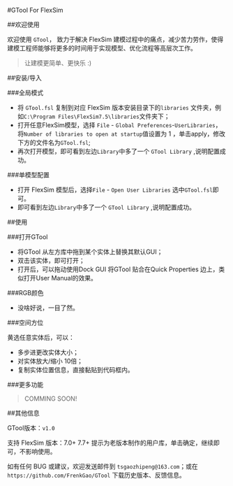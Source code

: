 #GTool For FlexSim


##欢迎使用

欢迎使用 `GTool`， 致力于解决 FlexSim 建模过程中的痛点，减少苦力劳作，使得建模工程师能够将更多的时间用于实现模型、优化流程等高层次工作。

> 让建模更简单、更快乐 :)

##安装/导入

###全局模式

- 将 `GTool.fsl` 复制到对应 FlexSim 版本安装目录下的`libraries` 文件夹，例如`C:\Program Files\FlexSim7.5\libraries`文件夹下；
- 打开任意FlexSim模型，选择 `File` - `Global Preferences`-`UserLibraries`，将`Number of libraries to open at startup`值设置为 1 ，单击apply，修改下方的文件名为`GTool.fsl`;
- 再次打开模型，即可看到左边`Library`中多了一个 `GTool Library` ,说明配置成功。

###单模型配置

- 打开 FlexSim 模型后，选择`File` - `Open User Libraries` 选中`GTool.fsl`即可。
- 即可看到左边`Library`中多了一个 `GTool Library` ,说明配置成功。

##使用

###打开GTool

- 将GTool 从左方库中拖到某个实体上替换其默认GUI；
- 双击该实体，即可打开；
- 打开后，可以拖动使用Dock GUI 将GTool 贴合在Quick Properties 边上，类似打开User Manual的效果。

###RGB颜色

- 没啥好说，一目了然。

###空间方位

黄选任意实体后，可以：
- 多步进更改实体大小；
- 对实体放大/缩小 10倍；
- 复制实体位置信息，直接黏贴到代码框内。

###更多功能

>COMMING SOON!

##其他信息

GTool版本：`v1.0`

支持 FlexSim 版本：7.0+ 
7.7+ 提示为老版本制作的用户库，单击确定，继续即可，不影响使用。

如有任何 BUG 或建议，欢迎发送邮件到 `tsgaozhipeng@163.com`；或在 `https://github.com/FrenkGao/GTool` 下载历史版本、反馈信息。
